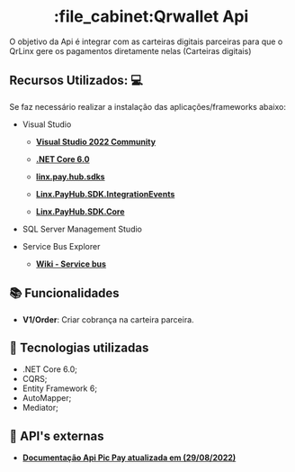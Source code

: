 <h1 align="center">:file_cabinet:Qrwallet Api</h1>

O objetivo da Api é integrar com as carteiras digitais parceiras para que o QrLinx gere os pagamentos diretamente nelas (Carteiras digitais)

## Recursos Utilizados: :computer:

Se faz necessário realizar a instalação das aplicações/frameworks abaixo:

* Visual Studio

    - **[Visual Studio 2022 Community](https://visualstudio.microsoft.com/pt-br/vs/community/)**
    - **[.NET Core 6.0](https://dotnet.microsoft.com/en-us/download)**
    
    - **[linx.pay.hub.sdks](https://pkgs.dev.azure.com/linx-payhub/_packaging/linx.pay.hub.sdks/nuget/v3/index.json)**
    
     - **[Linx.PayHub.SDK.IntegrationEvents](https://dev.azure.com/linx-payhub/LinxPayHub.SDKs/_git/Linx.PayHub.SDK.IntegrationEvents)**
     
     - **[Linx.PayHub.SDK.Core](https://dev.azure.com/linx-payhub/LinxPayHub.SDKs/_git/Linx.PayHub.SDK.core)**
     
* SQL Server Management Studio
* Service Bus Explorer
   - **[Wiki - Service bus](https://linx-pag-spa.visualstudio.com/Wallet%20Hub/_wiki/wikis/Wallet-Hub.wiki/25/Service-Bus)**

## :books: Funcionalidades
* <b>V1/Order</b>: Criar cobrança na carteira parceira.

## :wrench: Tecnologias utilizadas
* .NET Core 6.0;
* CQRS;
* Entity Framework 6;
* AutoMapper;
* Mediator;

## :rocket: API's externas

 - **[Documentação Api Pic Pay atualizada em (29/08/2022)](https://jira.linx.com.br/secure/attachment/795108/795108_Doc.+TEF-Connect+Adapter+v3.03.pdf)**
